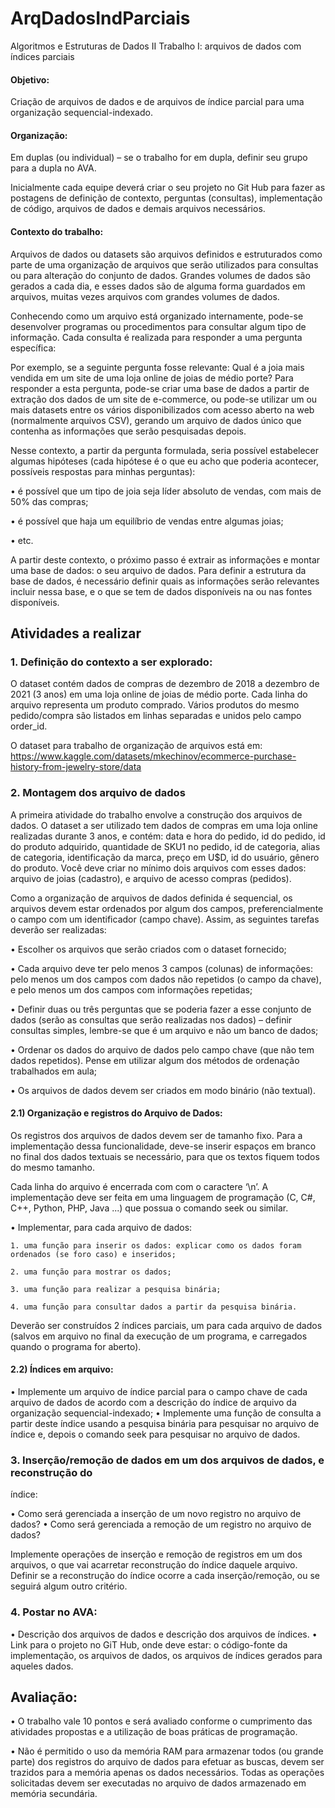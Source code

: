 # ArqDadosIndParciais
Algoritmos e Estruturas de Dados II
Trabalho I: arquivos de dados com índices parciais

#### Objetivo:
Criação de arquivos de dados e de arquivos de índice parcial para uma organização sequencial-indexado.

#### Organização:
Em duplas (ou individual) – se o trabalho for em dupla, definir seu grupo para a dupla no AVA.

Inicialmente cada equipe deverá criar o seu projeto no Git Hub para fazer as postagens de
definição de contexto, perguntas (consultas), implementação de código, arquivos de dados e
demais arquivos necessários.

#### Contexto do trabalho:
Arquivos de dados ou datasets são arquivos definidos e estruturados como parte de uma
organização de arquivos que serão utilizados para consultas ou para alteração do conjunto de
dados. Grandes volumes de dados são gerados a cada dia, e esses dados são de alguma forma
guardados em arquivos, muitas vezes arquivos com grandes volumes de dados.

Conhecendo como um arquivo está organizado internamente, pode-se desenvolver programas ou
procedimentos para consultar algum tipo de informação. Cada consulta é realizada para
responder a uma pergunta específica:

Por exemplo, se a seguinte pergunta fosse relevante: Qual é a joia mais vendida em um
site de uma loja online de joias de médio porte? Para responder a esta pergunta, pode-se criar
uma base de dados a partir de extração dos dados de um site de e-commerce, ou pode-se utilizar
um ou mais datasets entre os vários disponibilizados com acesso aberto na web (normalmente
arquivos CSV), gerando um arquivo de dados único que contenha as informações que serão
pesquisadas depois.

Nesse contexto, a partir da pergunta formulada, seria possível estabelecer algumas hipóteses
(cada hipótese é o que eu acho que poderia acontecer, possíveis respostas para minhas
perguntas):

• é possível que um tipo de joia seja líder absoluto de vendas, com mais de 50% das compras;

• é possível que haja um equilíbrio de vendas entre algumas joias;

• etc.

A partir deste contexto, o próximo passo é extrair as informações e montar uma base de dados: o
seu arquivo de dados. Para definir a estrutura da base de dados, é necessário definir quais as
informações serão relevantes incluir nessa base, e o que se tem de dados disponíveis na ou nas
fontes disponíveis. 

## Atividades a realizar

### 1. Definição do contexto a ser explorado:

O dataset contém dados de compras de dezembro de 2018 a dezembro de 2021 (3 anos) em uma
loja online de joias de médio porte. Cada linha do arquivo representa um produto comprado.
Vários produtos do mesmo pedido/compra são listados em linhas separadas e unidos pelo campo
order_id.

O dataset para trabalho de organização de arquivos está em:
https://www.kaggle.com/datasets/mkechinov/ecommerce-purchase-history-from-jewelry-store/data

### 2. Montagem dos arquivo de dados
A primeira atividade do trabalho envolve a construção dos arquivos de dados. O dataset a ser
utilizado tem dados de compras em uma loja online realizadas durante 3 anos, e contém: data e
hora do pedido, id do pedido, id do produto adquirido, quantidade de SKU1
 no pedido, id de
categoria, alias de categoria, identificação da marca, preço em U$D, id do usuário, gênero do
produto. Você deve criar no mínimo dois arquivos com esses dados: arquivo de joias
(cadastro), e arquivo de acesso compras (pedidos).

Como a organização de arquivos de dados definida é sequencial, os arquivos devem estar
ordenados por algum dos campos, preferencialmente o campo com um identificador (campo
chave). Assim, as seguintes tarefas deverão ser realizadas:

• Escolher os arquivos que serão criados com o dataset fornecido;

• Cada arquivo deve ter pelo menos 3 campos (colunas) de informações: pelo menos um dos campos com dados não repetidos (o campo da chave), e pelo menos um dos campos com informações repetidas;

• Definir duas ou três perguntas que se poderia fazer a esse conjunto de dados (serão as consultas que serão realizadas nos dados) – definir consultas simples, lembre-se que é um arquivo e não um banco de dados;

• Ordenar os dados do arquivo de dados pelo campo chave (que não tem dados repetidos). Pense em utilizar algum dos métodos de ordenação trabalhados em aula;

• Os arquivos de dados devem ser criados em modo binário (não textual).

#### 2.1) Organização e registros do Arquivo de Dados:

Os registros dos arquivos de dados devem ser de tamanho fixo. Para a implementação dessa
funcionalidade, deve-se inserir espaços em branco no final dos dados textuais se necessário, para
que os textos fiquem todos do mesmo tamanho.

Cada linha do arquivo é encerrada com com o caractere ‘\n’. A implementação deve ser feita em
uma linguagem de programação (C, C#, C++, Python, PHP, Java ...) que possua o comando seek
ou similar.

• Implementar, para cada arquivo de dados:

    1. uma função para inserir os dados: explicar como os dados foram ordenados (se foro caso) e inseridos;
    
    2. uma função para mostrar os dados;
    
    3. uma função para realizar a pesquisa binária;
    
    4. uma função para consultar dados a partir da pesquisa binária.

Deverão ser construídos 2 índices parciais, um para cada arquivo de dados (salvos em arquivo
no final da execução de um programa, e carregados quando o programa for aberto).

#### 2.2) Índices em arquivo:

• Implemente um arquivo de índice parcial para o campo chave de cada arquivo de dados
de acordo com a descrição do índice de arquivo da organização sequencial-indexado;
• Implemente uma função de consulta a partir deste índice usando a pesquisa binária
para pesquisar no arquivo de índice e, depois o comando seek para pesquisar no arquivo
de dados.

### 3. Inserção/remoção de dados em um dos arquivos de dados, e reconstrução do
índice:

• Como será gerenciada a inserção de um novo registro no arquivo de dados?
• Como será gerenciada a remoção de um registro no arquivo de dados?

Implemente operações de inserção e remoção de registros em um dos arquivos, o que vai
acarretar reconstrução do índice daquele arquivo. Definir se a reconstrução do índice ocorre a
cada inserção/remoção, ou se seguirá algum outro critério.

### 4. Postar no AVA:

• Descrição dos arquivos de dados e descrição dos arquivos de índices.
• Link para o projeto no GiT Hub, onde deve estar: o código-fonte da implementação, os arquivos de dados, os arquivos de índices gerados para aqueles dados.

## Avaliação:

• O trabalho vale 10 pontos e será avaliado conforme o cumprimento das atividades propostas e a utilização de boas práticas de programação.

• Não é permitido o uso da memória RAM para armazenar todos (ou grande parte) dos registros do arquivo de dados para efetuar as buscas, devem ser trazidos para a memória apenas os dados necessários. Todas as operações solicitadas devem ser executadas no arquivo de dados armazenado em memória secundária.
